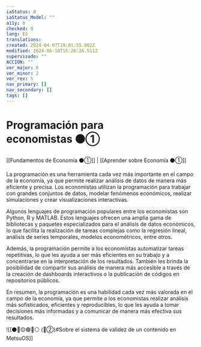 ```yaml
---
iaStatus: 0
iaStatus_Model: ""
a11y: 0
checked: 0
lang: ES
translations: 
created: 2024-04-07T19:01:55.802Z
modified: 2024-06-10T15:26:26.511Z
supervisado: ""
ACCION: ""
ver_major: 0
ver_minor: 2
ver_rev: 5
nav_primary: []
nav_secondary: []
tags: []
---
```

# Programación para economistas ⚫①

[[Fundamentos de Economía ⚫①]] | [[Aprender sobre Economía ⚫①]]

La programación es una herramienta cada vez más importante en el campo de la economía, ya que permite realizar análisis de datos de manera más eficiente y precisa. Los economistas utilizan la programación para trabajar con grandes conjuntos de datos, modelar fenómenos económicos, realizar simulaciones y crear visualizaciones interactivas.

Algunos lenguajes de programación populares entre los economistas son Python, R y MATLAB. Estos lenguajes ofrecen una amplia gama de bibliotecas y paquetes especializados para el análisis de datos económicos, lo que facilita la realización de tareas complejas como la regresión lineal, análisis de series temporales, modelos econométricos, entre otros.

Además, la programación permite a los economistas automatizar tareas repetitivas, lo que les ayuda a ser más eficientes en su trabajo y a concentrarse en la interpretación de los resultados. También les brinda la posibilidad de compartir sus análisis de manera más accesible a través de la creación de dashboards interactivos o la publicación de códigos en repositorios públicos.

En resumen, la programación es una habilidad cada vez más valorada en el campo de la economía, ya que permite a los economistas realizar análisis más sofisticados, eficientes y reproducibles, lo que les ayuda a tomar decisiones más informadas y a comunicar de manera más efectiva sus resultados.

![[⚫🔴🟡🟢🔵⚪ (🔴②)#Sobre el sistema de validez de un contenido en MetsuOS]]